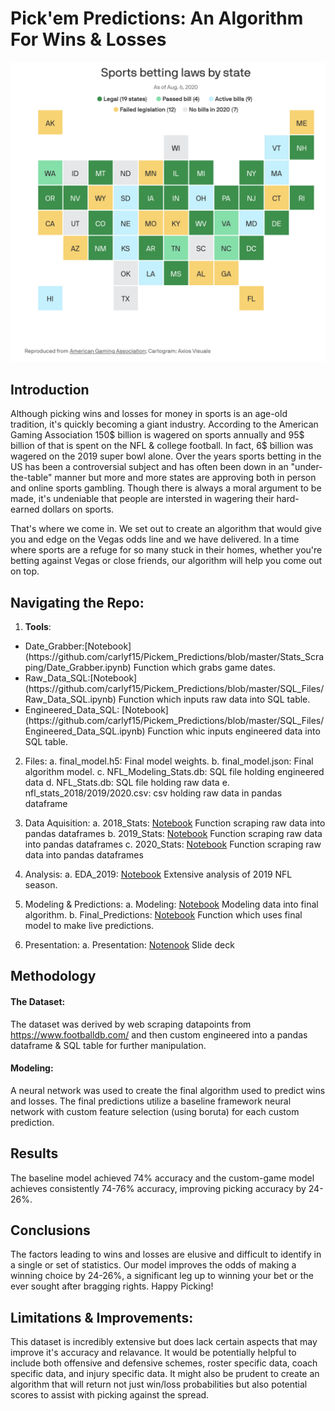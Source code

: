 # Pick'em Predictions: An Algorithm For Wins & Losses
![Sports_Betting](Sports_Betting.jpg)

## Introduction

Although picking wins and losses for money in sports is an age-old tradition, it's quickly becoming a giant industry. According to the American Gaming Association 150$ billion is wagered on sports annually and 95$ billion of that is spent on the NFL & college football. In fact, 6$ billion was wagered on the 2019 super bowl alone. Over the years sports betting in the US has been a controversial subject and has often been down in an "under-the-table" manner but more and more states are approving both in person and online sports gambling. Though there is always a moral argument to be made, it's undeniable that people are intersted in wagering their hard-earned dollars on sports.

That's where we come in. We set out to create an algorithm that would give you and edge on the Vegas odds line and we have delivered. In a time where sports are a refuge for so many stuck in their homes, whether you're betting against Vegas or close friends, our algorithm will help you come out on top.

## Navigating the Repo:

1. **Tools**:
<ul>
    <li> Date_Grabber:[Notebook](https://github.com/carlyf15/Pickem_Predictions/blob/master/Stats_Scraping/Date_Grabber.ipynb) Function which grabs game dates.</li>
    <li> Raw_Data_SQL:[Notebook](https://github.com/carlyf15/Pickem_Predictions/blob/master/SQL_Files/Raw_Data_SQL.ipynb) Function which inputs raw data into SQL table.</li>
    <li> Engineered_Data_SQL: [Notebook](https://github.com/carlyf15/Pickem_Predictions/blob/master/SQL_Files/Engineered_Data_SQL.ipynb) Function whic inputs engineered data into SQL table.</li>
</ul>

2. Files:
    a. final_model.h5: Final model weights.
    b. final_model.json: Final algorithm model.
    c. NFL_Modeling_Stats.db: SQL file holding engineered data
    d. NFL_Stats.db: SQL file holding raw data
    e. nfl_stats_2018/2019/2020.csv: csv holding raw data in pandas dataframe

4. Data Aquisition:
    a. 2018_Stats: [Notebook](https://github.com/carlyf15/Pickem_Predictions/blob/master/2018_Stats.ipynb) Function scraping raw data into pandas dataframes
    b. 2019_Stats: [Notebook](https://github.com/carlyf15/Pickem_Predictions/blob/master/2019_Stats.ipynb) Function scraping raw data into pandas dataframes
    c. 2020_Stats: [Notebook](https://github.com/carlyf15/Pickem_Predictions/blob/master/2020_Stats.ipynb) Function scraping raw data into pandas dataframes

3. Analysis:
    a. EDA_2019: [Notebook](https://github.com/carlyf15/Pickem_Predictions/blob/master/EDA_2019.ipynb) Extensive analysis of 2019 NFL season.

4. Modeling & Predictions:
    a. Modeling: [Notebook](https://github.com/carlyf15/Pickem_Predictions/blob/master/Modeling.ipynb) Modeling data into final algorithm.
    b. Final_Predictions: [Notebook](https://github.com/carlyf15/Pickem_Predictions/blob/master/Final_Predictions.ipynb) Function which uses final model to make live predictions.

5. Presentation:
    a. Presentation: [Notenook](https://github.com/carlyf15/Pickem_Predictions/blob/master/presentation.pdf) Slide deck

## Methodology

#### The Dataset:

The dataset was derived by web scraping datapoints from https://www.footballdb.com/ and then custom engineered into a pandas dataframe & SQL table for further manipulation.

#### Modeling:

A neural network was used to create the final algorithm used to predict wins and losses. The final predictions utilize a baseline framework neural network with custom feature selection (using boruta) for each custom prediction.

## Results

The baseline model achieved 74% accuracy and the custom-game model achieves consistently 74-76% accuracy, improving picking accuracy by 24-26%.

## Conclusions

The factors leading to wins and losses are elusive and difficult to identify in a single or set of statistics. Our model improves the odds of making a winning choice by 24-26%, a significant leg up to winning your bet or the ever sought after bragging rights. Happy Picking!

## Limitations & Improvements:

This dataset is incredibly extensive but does lack certain aspects that may improve it's accuracy and relavance. It would be potentially helpful to include both offensive and defensive schemes, roster specific data, coach specific data, and injury specific data. It might also be prudent to create an algorithm that will return not just win/loss probabilities but also potential scores to assist with picking against the spread.



